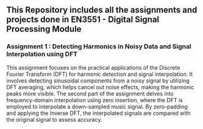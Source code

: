 ## This Repository includes all the assignments and projects done in EN3551 - Digital Signal Processing Module
###  Assignment 1 : Detecting Harmonics in Noisy Data and Signal Interpolation using DFT
This assignment focuses on the practical applications of the Discrete Fourier Transform (DFT) for harmonic detection and signal interpolation. It involves detecting sinusoidal components from a noisy signal by utilizing DFT averaging, which helps cancel out noise effects, making the harmonic peaks more visible. 
The second part of the assignment delves into frequency-domain interpolation using zero insertion, where the DFT is employed to interpolate a down-sampled music signal. By zero-padding and applying the Inverse DFT, the interpolated signals are compared with the original signal to assess accuracy.
